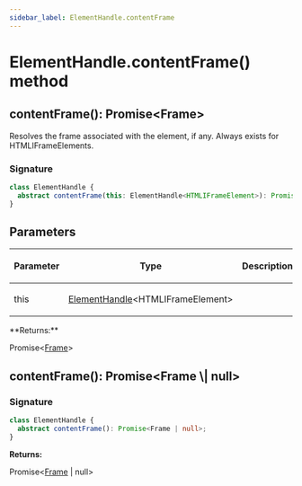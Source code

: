 ```yaml
---
sidebar_label: ElementHandle.contentFrame
---
```


# ElementHandle.contentFrame() method

<h2 id="contentFrame">contentFrame(): Promise&lt;Frame&gt;</h2>

Resolves the frame associated with the element, if any. Always exists for HTMLIFrameElements.

### Signature

```typescript
class ElementHandle {
  abstract contentFrame(this: ElementHandle<HTMLIFrameElement>): Promise<Frame>;
}
```

## Parameters

<table><thead><tr><th>

Parameter

</th><th>

Type

</th><th>

Description

</th></tr></thead>
<tbody><tr><td>

this

</td><td>

[ElementHandle](./puppeteer.elementhandle.md)&lt;HTMLIFrameElement&gt;

</td><td>

</td></tr>
</tbody></table>
**Returns:**

Promise&lt;[Frame](./puppeteer.frame.md)&gt;

<h2 id="contentFrame-1">contentFrame(): Promise&lt;Frame \| null&gt;</h2>

### Signature

```typescript
class ElementHandle {
  abstract contentFrame(): Promise<Frame | null>;
}
```

**Returns:**

Promise&lt;[Frame](./puppeteer.frame.md) \| null&gt;
